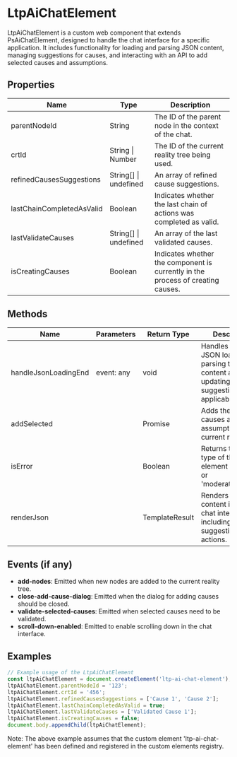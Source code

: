 # LtpAiChatElement

LtpAiChatElement is a custom web component that extends PsAiChatElement, designed to handle the chat interface for a specific application. It includes functionality for loading and parsing JSON content, managing suggestions for causes, and interacting with an API to add selected causes and assumptions.

## Properties

| Name                        | Type                      | Description                                                                 |
|-----------------------------|---------------------------|-----------------------------------------------------------------------------|
| parentNodeId                | String                    | The ID of the parent node in the context of the chat.                       |
| crtId                       | String \| Number          | The ID of the current reality tree being used.                              |
| refinedCausesSuggestions    | String[] \| undefined     | An array of refined cause suggestions.                                      |
| lastChainCompletedAsValid   | Boolean                   | Indicates whether the last chain of actions was completed as valid.         |
| lastValidateCauses          | String[] \| undefined     | An array of the last validated causes.                                      |
| isCreatingCauses            | Boolean                   | Indicates whether the component is currently in the process of creating causes. |

## Methods

| Name                | Parameters | Return Type | Description                                                                                   |
|---------------------|------------|-------------|-----------------------------------------------------------------------------------------------|
| handleJsonLoadingEnd| event: any | void        | Handles the end of JSON loading, parsing the content and updating suggestions if applicable.  |
| addSelected         |            | Promise<void> | Adds the selected causes and assumptions to the current reality tree.                        |
| isError             |            | Boolean     | Returns true if the type of the element is 'error' or 'moderation_error'.                     |
| renderJson          |            | TemplateResult | Renders the JSON content into the chat interface, including suggestions and actions.        |

## Events (if any)

- **add-nodes**: Emitted when new nodes are added to the current reality tree.
- **close-add-cause-dialog**: Emitted when the dialog for adding causes should be closed.
- **validate-selected-causes**: Emitted when selected causes need to be validated.
- **scroll-down-enabled**: Emitted to enable scrolling down in the chat interface.

## Examples

```typescript
// Example usage of the LtpAiChatElement
const ltpAiChatElement = document.createElement('ltp-ai-chat-element');
ltpAiChatElement.parentNodeId = '123';
ltpAiChatElement.crtId = '456';
ltpAiChatElement.refinedCausesSuggestions = ['Cause 1', 'Cause 2'];
ltpAiChatElement.lastChainCompletedAsValid = true;
ltpAiChatElement.lastValidateCauses = ['Validated Cause 1'];
ltpAiChatElement.isCreatingCauses = false;
document.body.appendChild(ltpAiChatElement);
```

Note: The above example assumes that the custom element 'ltp-ai-chat-element' has been defined and registered in the custom elements registry.